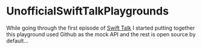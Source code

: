 # UnofficialSwiftTalkPlaygrounds

While going through the first episode of [Swift Talk](https://talk.objc.io/episodes/S01E01-networking) I started putting together this playground used Github as the mock API and the rest is open source by default…
